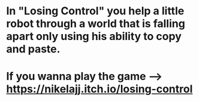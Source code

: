 # In "Losing Control" you help a little robot through a world that is falling apart only using his ability to copy and paste.
# If you wanna play the game --> https://nikelajj.itch.io/losing-control
